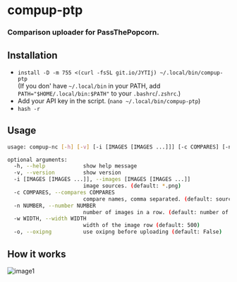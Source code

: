# compup-ptp
### Comparison uploader for PassThePopcorn.
## Installation
* `install -D -m 755 <(curl -fsSL git.io/JYTIj) ~/.local/bin/compup-ptp`\
(If you don' have `~/.local/bin` in your PATH, add `PATH="$HOME/.local/bin:$PATH"` to your `.bashrc`/`.zshrc`.)
* Add your API key in the script. (`nano ~/.local/bin/compup-ptp`)
* `hash -r`
## Usage
```sh
usage: compup-nc [-h] [-v] [-i [IMAGES [IMAGES ...]]] [-c COMPARES] [-n NUMBER] [-w WIDTH] [-o]

optional arguments:
  -h, --help            show help message
  -v, --version         show version
  -i [IMAGES [IMAGES ...]], --images [IMAGES [IMAGES ...]]
                        image sources. (default: *.png)
  -c COMPARES, --compares COMPARES
                        compare names, comma separated. (default: source, encode)
  -n NUMBER, --number NUMBER
                        number of images in a row. (default: number of compare names)
  -w WIDTH, --width WIDTH
                        width of the image row (default: 500)
  -o, --oxipng          use oxipng before uploading (default: False)
```
## How it works
![image1](https://i.kek.sh/dzAbsN5jT7d.gif)